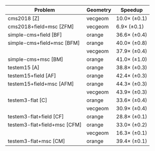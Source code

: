 | Problem                      | Geometry |      Speedup |
| ---------------------------- | -------- | ------------ |
| cms2018 [Z]                  | vecgeom  | 10.0× (±0.1) |
| cms2018+field+msc [ZFM]      | vecgeom  |  6.9× (±0.1) |
| simple-cms+field [BF]        | orange   | 36.6× (±0.4) |
| simple-cms+field+msc [BFM]   | orange   | 40.0× (±0.8) |
|                              | vecgeom  | 37.9× (±0.4) |
| simple-cms+msc [BM]          | orange   | 41.0× (±1.0) |
| testem15 [A]                 | orange   | 38.8× (±0.3) |
| testem15+field [AF]          | orange   | 42.4× (±0.3) |
| testem15+field+msc [AFM]     | orange   | 44.3× (±0.3) |
|                              | vecgeom  | 43.9× (±0.3) |
| testem3-flat [C]             | orange   | 33.6× (±0.4) |
|                              | vecgeom  | 30.9× (±0.4) |
| testem3-flat+field [CF]      | orange   | 28.8× (±0.1) |
| testem3-flat+field+msc [CFM] | orange   | 33.0× (±0.2) |
|                              | vecgeom  | 16.3× (±0.1) |
| testem3-flat+msc [CM]        | orange   | 39.4× (±0.1) |
